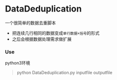 # DataDeduplication
一个很简单的数据去重脚本
- 把连续几行相同的数据变成`单行数据+括号`的形式
- 之后会根据数据处理需求做扩展
### Use
python3环境
> python DataDeduplication.py inputfile outputfile
